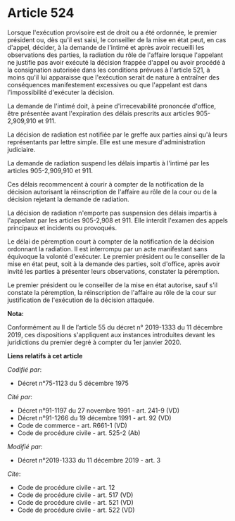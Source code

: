 # Article 524

Lorsque l'exécution provisoire est de droit ou a été ordonnée, le premier président ou, dès qu'il est saisi, le conseiller de
la mise en état peut, en cas d'appel, décider, à la demande de l'intimé et après avoir recueilli les observations des
parties, la radiation du rôle de l'affaire lorsque l'appelant ne justifie pas avoir exécuté la décision frappée d'appel ou
avoir procédé à la consignation autorisée dans les conditions prévues à l'article 521, à moins qu'il lui apparaisse que
l'exécution serait de nature à entraîner des conséquences manifestement excessives ou que l'appelant est dans l'impossibilité
d'exécuter la décision.

La demande de l'intimé doit, à peine d'irrecevabilité prononcée d'office, être présentée avant l'expiration des délais
prescrits aux articles 905-2,909,910 et 911.

La décision de radiation est notifiée par le greffe aux parties ainsi qu'à leurs représentants par lettre simple. Elle est
une mesure d'administration judiciaire.

La demande de radiation suspend les délais impartis à l'intimé par les articles 905-2,909,910 et 911.

Ces délais recommencent à courir à compter de la notification de la décision autorisant la réinscription de l'affaire au rôle
de la cour ou de la décision rejetant la demande de radiation.

La décision de radiation n'emporte pas suspension des délais impartis à l'appelant par les articles 905-2,908 et 911. Elle
interdit l'examen des appels principaux et incidents ou provoqués.

Le délai de péremption court à compter de la notification de la décision ordonnant la radiation. Il est interrompu par un
acte manifestant sans équivoque la volonté d'exécuter. Le premier président ou le conseiller de la mise en état peut, soit à
la demande des parties, soit d'office, après avoir invité les parties à présenter leurs observations, constater la
péremption.

Le premier président ou le conseiller de la mise en état autorise, sauf s'il constate la péremption, la réinscription de
l'affaire au rôle de la cour sur justification de l'exécution de la décision attaquée.

**Nota:**

Conformément au II de l’article 55 du décret n° 2019-1333 du 11 décembre 2019, ces dispositions s'appliquent aux instances
introduites devant les juridictions du premier degré à compter du 1er janvier 2020.

**Liens relatifs à cet article**

_Codifié par_:

  - Décret n°75-1123 du 5 décembre 1975

_Cité par_:

  - Décret n°91-1197 du 27 novembre 1991 - art. 241-9 (VD)
  - Décret n°91-1266 du 19 décembre 1991 - art. 92 (VD)
  - Code de commerce - art. R661-1 (VD)
  - Code de procédure civile - art. 525-2 (Ab)

_Modifié par_:

  - Décret n°2019-1333 du 11 décembre 2019 - art. 3

_Cite_:

  - Code de procédure civile - art. 12
  - Code de procédure civile - art. 517 (VD)
  - Code de procédure civile - art. 521 (VD)
  - Code de procédure civile - art. 522 (VD)
